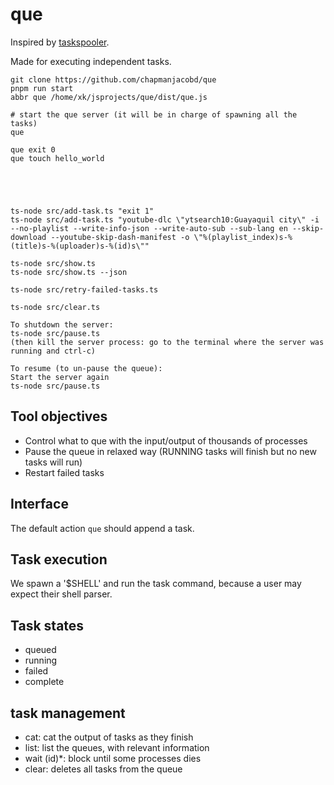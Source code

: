 # que

Inspired by [taskspooler](http://freshmeat.net/projects/taskspooler/).

Made for executing independent tasks.

```fish
git clone https://github.com/chapmanjacobd/que
pnpm run start
abbr que /home/xk/jsprojects/que/dist/que.js

# start the que server (it will be in charge of spawning all the tasks)
que

que exit 0
que touch hello_world





ts-node src/add-task.ts "exit 1"
ts-node src/add-task.ts "youtube-dlc \"ytsearch10:Guayaquil city\" -i --no-playlist --write-info-json --write-auto-sub --sub-lang en --skip-download --youtube-skip-dash-manifest -o \"%(playlist_index)s-%(title)s-%(uploader)s-%(id)s\""

ts-node src/show.ts
ts-node src/show.ts --json

ts-node src/retry-failed-tasks.ts

ts-node src/clear.ts

To shutdown the server:
ts-node src/pause.ts
(then kill the server process: go to the terminal where the server was running and ctrl-c)

To resume (to un-pause the queue):
Start the server again
ts-node src/pause.ts
```

## Tool objectives

- Control what to que with the input/output of thousands of processes
- Pause the queue in relaxed way (RUNNING tasks will finish but no new tasks will run)
- Restart failed tasks

## Interface

The default action `que` should append a task.

## Task execution

We spawn a '\$SHELL' and run the task command, because a user may expect their shell parser.

## Task states

- queued
- running
- failed
- complete

## task management

- cat: cat the output of tasks as they finish
- list: list the queues, with relevant information
- wait (id)\*: block until some processes dies
- clear: deletes all tasks from the queue

